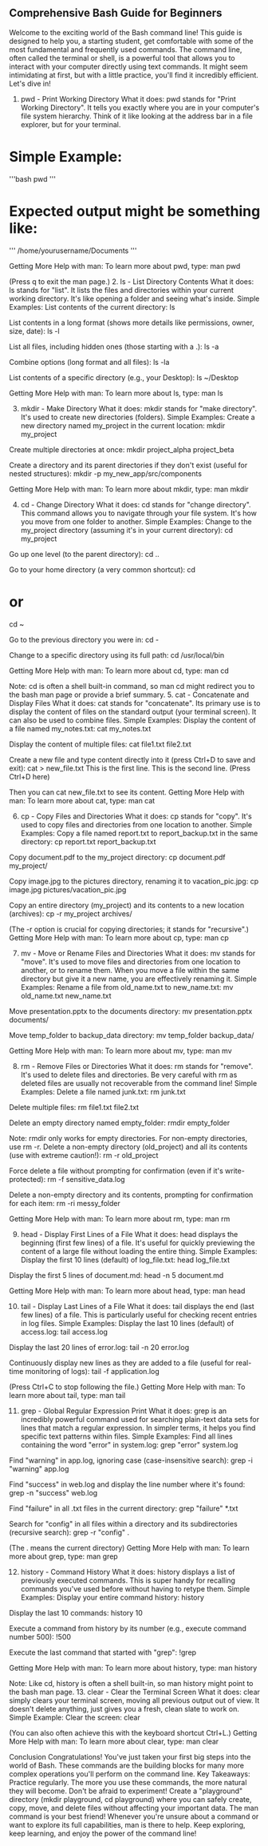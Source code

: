 ## Comprehensive Bash Guide for Beginners

Welcome to the exciting world of the Bash command line! This guide is designed to help you, a starting student, get comfortable with some of the most fundamental and frequently used commands. The command line, often called the terminal or shell, is a powerful tool that allows you to interact with your computer directly using text commands. It might seem intimidating at first, but with a little practice, you'll find it incredibly efficient.
Let's dive in!

1. pwd - Print Working Directory
What it does:
pwd stands for "Print Working Directory". It tells you exactly where you are in your computer's file system hierarchy. Think of it like looking at the address bar in a file explorer, but for your terminal.

# Simple Example:

'''bash
pwd
'''

# Expected output might be something like:

'''
/home/yourusername/Documents
'''

Getting More Help with man:
To learn more about pwd, type:
man pwd


(Press q to exit the man page.)
2. ls - List Directory Contents
What it does:
ls stands for "list". It lists the files and directories within your current working directory. It's like opening a folder and seeing what's inside.
Simple Examples:
List contents of the current directory:
ls


List contents in a long format (shows more details like permissions, owner, size, date):
ls -l


List all files, including hidden ones (those starting with a .):
ls -a


Combine options (long format and all files):
ls -la


List contents of a specific directory (e.g., your Desktop):
ls ~/Desktop


Getting More Help with man:
To learn more about ls, type:
man ls


3. mkdir - Make Directory
What it does:
mkdir stands for "make directory". It's used to create new directories (folders).
Simple Examples:
Create a new directory named my_project in the current location:
mkdir my_project


Create multiple directories at once:
mkdir project_alpha project_beta


Create a directory and its parent directories if they don't exist (useful for nested structures):
mkdir -p my_new_app/src/components


Getting More Help with man:
To learn more about mkdir, type:
man mkdir


4. cd - Change Directory
What it does:
cd stands for "change directory". This command allows you to navigate through your file system. It's how you move from one folder to another.
Simple Examples:
Change to the my_project directory (assuming it's in your current directory):
cd my_project


Go up one level (to the parent directory):
cd ..


Go to your home directory (a very common shortcut):
cd
# or
cd ~


Go to the previous directory you were in:
cd -


Change to a specific directory using its full path:
cd /usr/local/bin


Getting More Help with man:
To learn more about cd, type:
man cd


Note: cd is often a shell built-in command, so man cd might redirect you to the bash man page or provide a brief summary.
5. cat - Concatenate and Display Files
What it does:
cat stands for "concatenate". Its primary use is to display the content of files on the standard output (your terminal screen). It can also be used to combine files.
Simple Examples:
Display the content of a file named my_notes.txt:
cat my_notes.txt


Display the content of multiple files:
cat file1.txt file2.txt


Create a new file and type content directly into it (press Ctrl+D to save and exit):
cat > new_file.txt
This is the first line.
This is the second line.
(Press Ctrl+D here)

Then you can cat new_file.txt to see its content.
Getting More Help with man:
To learn more about cat, type:
man cat


6. cp - Copy Files and Directories
What it does:
cp stands for "copy". It's used to copy files and directories from one location to another.
Simple Examples:
Copy a file named report.txt to report_backup.txt in the same directory:
cp report.txt report_backup.txt


Copy document.pdf to the my_project directory:
cp document.pdf my_project/


Copy image.jpg to the pictures directory, renaming it to vacation_pic.jpg:
cp image.jpg pictures/vacation_pic.jpg


Copy an entire directory (my_project) and its contents to a new location (archives):
cp -r my_project archives/

(The -r option is crucial for copying directories; it stands for "recursive".)
Getting More Help with man:
To learn more about cp, type:
man cp


7. mv - Move or Rename Files and Directories
What it does:
mv stands for "move". It's used to move files and directories from one location to another, or to rename them. When you move a file within the same directory but give it a new name, you are effectively renaming it.
Simple Examples:
Rename a file from old_name.txt to new_name.txt:
mv old_name.txt new_name.txt


Move presentation.pptx to the documents directory:
mv presentation.pptx documents/


Move temp_folder to backup_data directory:
mv temp_folder backup_data/


Getting More Help with man:
To learn more about mv, type:
man mv


8. rm - Remove Files or Directories
What it does:
rm stands for "remove". It's used to delete files and directories. Be very careful with rm as deleted files are usually not recoverable from the command line!
Simple Examples:
Delete a file named junk.txt:
rm junk.txt


Delete multiple files:
rm file1.txt file2.txt


Delete an empty directory named empty_folder:
rmdir empty_folder

Note: rmdir only works for empty directories. For non-empty directories, use rm -r.
Delete a non-empty directory (old_project) and all its contents (use with extreme caution!):
rm -r old_project


Force delete a file without prompting for confirmation (even if it's write-protected):
rm -f sensitive_data.log


Delete a non-empty directory and its contents, prompting for confirmation for each item:
rm -ri messy_folder


Getting More Help with man:
To learn more about rm, type:
man rm


9. head - Display First Lines of a File
What it does:
head displays the beginning (first few lines) of a file. It's useful for quickly previewing the content of a large file without loading the entire thing.
Simple Examples:
Display the first 10 lines (default) of log_file.txt:
head log_file.txt


Display the first 5 lines of document.md:
head -n 5 document.md


Getting More Help with man:
To learn more about head, type:
man head


10. tail - Display Last Lines of a File
What it does:
tail displays the end (last few lines) of a file. This is particularly useful for checking recent entries in log files.
Simple Examples:
Display the last 10 lines (default) of access.log:
tail access.log


Display the last 20 lines of error.log:
tail -n 20 error.log


Continuously display new lines as they are added to a file (useful for real-time monitoring of logs):
tail -f application.log

(Press Ctrl+C to stop following the file.)
Getting More Help with man:
To learn more about tail, type:
man tail


11. grep - Global Regular Expression Print
What it does:
grep is an incredibly powerful command used for searching plain-text data sets for lines that match a regular expression. In simpler terms, it helps you find specific text patterns within files.
Simple Examples:
Find all lines containing the word "error" in system.log:
grep "error" system.log


Find "warning" in app.log, ignoring case (case-insensitive search):
grep -i "warning" app.log


Find "success" in web.log and display the line number where it's found:
grep -n "success" web.log


Find "failure" in all .txt files in the current directory:
grep "failure" *.txt


Search for "config" in all files within a directory and its subdirectories (recursive search):
grep -r "config" .

(The . means the current directory)
Getting More Help with man:
To learn more about grep, type:
man grep


12. history - Command History
What it does:
history displays a list of previously executed commands. This is super handy for recalling commands you've used before without having to retype them.
Simple Examples:
Display your entire command history:
history


Display the last 10 commands:
history 10


Execute a command from history by its number (e.g., execute command number 500):
!500


Execute the last command that started with "grep":
!grep


Getting More Help with man:
To learn more about history, type:
man history


Note: Like cd, history is often a shell built-in, so man history might point to the bash man page.
13. clear - Clear the Terminal Screen
What it does:
clear simply clears your terminal screen, moving all previous output out of view. It doesn't delete anything, just gives you a fresh, clean slate to work on.
Simple Example:
Clear the screen:
clear

(You can also often achieve this with the keyboard shortcut Ctrl+L.)
Getting More Help with man:
To learn more about clear, type:
man clear


Conclusion
Congratulations! You've just taken your first big steps into the world of Bash. These commands are the building blocks for many more complex operations you'll perform on the command line.
Key Takeaways:
Practice regularly. The more you use these commands, the more natural they will become.
Don't be afraid to experiment! Create a "playground" directory (mkdir playground, cd playground) where you can safely create, copy, move, and delete files without affecting your important data.
The man command is your best friend! Whenever you're unsure about a command or want to explore its full capabilities, man is there to help.
Keep exploring, keep learning, and enjoy the power of the command line!
